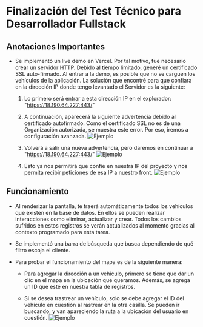 # Finalización del Test Técnico para Desarrollador Fullstack

## Anotaciones Importantes

- Se implementó un live demo en Vercel. Por tal motivo, fue necesario crear un servidor HTTP. Debido al tiempo limitado, generé un certificado SSL auto-firmado. Al entrar a la demo, es posible que no se carguen los vehículos de la aplicación. La solución que encontré para que confiara en la dirección IP donde tengo levantado el Servidor es la siguiente:

  1. Lo primero será entrar a esta dirección IP en el explorador: "https://18.190.64.227:443/"
   

  2. A continuación, aparecerá la siguiente advertencia debido al certificado autofirmado. Como el certificado SSL no es de una Organización autorizada, se muestra este error. Por eso, iremos a configuración avanzada.
     ![Ejemplo](assets/1.jpeg)

  3. Volverá a salir una nueva advertencia, pero daremos en continuar a "https://18.190.64.227:443/"
     ![Ejemplo](assets/2.jpeg)

  4. Esto ya nos permitirá que confíe en nuestra IP del proyecto y nos permita recibir peticiones de esa IP a nuestro front.
     ![Ejemplo](assets/3.jpeg)

## Funcionamiento

- Al renderizar la pantalla, te traerá automáticamente todos los vehículos que existen en la base de datos. En ellos se pueden realizar interacciones como eliminar, actualizar y crear. Todos los cambios sufridos en estos registros se verán actualizados al momento gracias al contexto programado para esta tarea.

- Se implementó una barra de búsqueda que busca dependiendo de qué filtro escoja el cliente.

- Para probar el funcionamiento del mapa es de la siguiente manera:

  - Para agregar la dirección a un vehículo, primero se tiene que dar un clic en el mapa en la ubicación que queramos. Además, se agrega un ID que esté en nuestra tabla de registros.

  - Si se desea trastrear un vehículo, solo se debe agregar el ID del vehículo en cuestión al rastrear en la otra casilla. Se pueden ir buscando, y van apareciendo la ruta a la ubicación del usuario en cuestión.
     ![Ejemplo](assets/4.jpeg)
